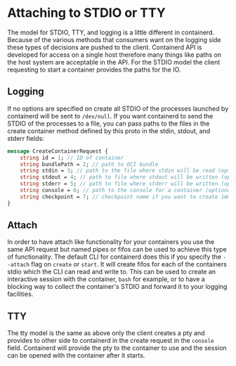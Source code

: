 # Attaching to STDIO or TTY

The model for STDIO, TTY, and logging is a little different in containerd.
Because of the various methods that consumers want on the logging side these types of decisions 
are pushed to the client.
Containerd API is developed for access on a single host therefore many things like paths on the host system are acceptable in the API.
For the STDIO model the client requesting to start a container provides the paths for the IO.

## Logging

If no options are specified on create all STDIO of the processes launched by containerd will be sent to `/dev/null`.
If you want containerd to send the STDIO of the processes to a file, you can pass paths to the files in the create container method defined by this proto in the stdin, stdout, and stderr fields:

```proto
message CreateContainerRequest {
	string id = 1; // ID of container
	string bundlePath = 2; // path to OCI bundle
	string stdin = 3; // path to the file where stdin will be read (optional)
	string stdout = 4; // path to file where stdout will be written (optional)
	string stderr = 5; // path to file where stderr will be written (optional)
	string console = 6; // path to the console for a container (optional)
	string checkpoint = 7; // checkpoint name if you want to create immediate checkpoint (optional)
}
```

## Attach

In order to have attach like functionality for your containers you use the same API request but named pipes or fifos can be used to achieve this type of functionality.
The default CLI for containerd does this if you specify the `--attach` flag on `create` or `start`.
It will create fifos for each of the containers stdio which the CLI can read and write to.
This can be used to create an interactive session with the container, `bash` for example, or to have a blocking way to collect the container's STDIO and forward it to your logging facilities.

## TTY

The tty model is the same as above only the client creates a pty and provides to other side to containerd in the create request in the `console` field.
Containerd will provide the pty to the container to use and the session can be opened with the container after it starts.
